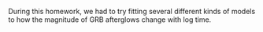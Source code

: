 During this homework, we had to try fitting several different kinds of models to how the magnitude of GRB afterglows change with log time.

